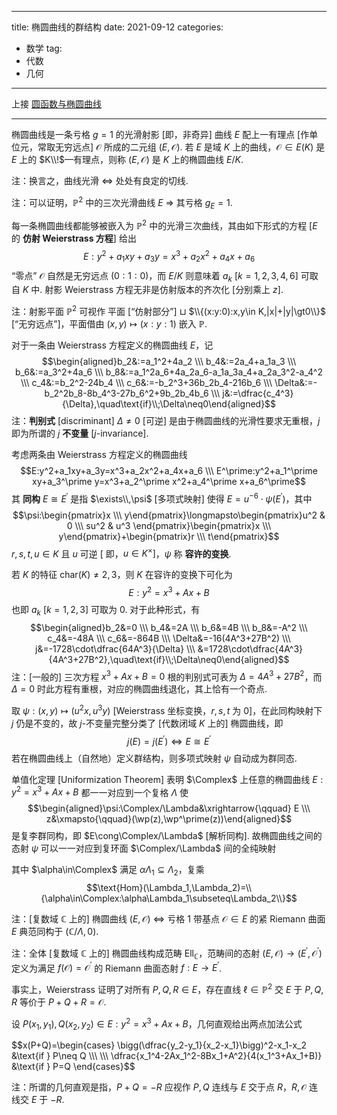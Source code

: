 
---
title: 椭圆曲线的群结构
date: 2021-09-12
categories:
  - 数学
tag:
  - 代数
  - 几何
---

<script src="../lib/loader.js"></script>
<script>
const path = "/assets/images/group-law";
const suffix = "svg";
function displayGraph(id, width, height) {
  const 𝓞 = `${path}-${id}.${suffix}`;
  document.write((height != null || height != undefined) ? 
    "<div style='margin:0 auto;'>" + loadFile(𝓞).replace("viewBox", "width=" + width + " height=" + height + " viewBox") + "</div>": 
    "<div style='margin:0 auto;'>" + loadFile(𝓞).replace("viewBox", "width=" + width +  " viewBox") + "</div>");
}
</script>

上接 [圆函数与椭圆曲线](/2021/08-22-elliptic-curve.html)

---

椭圆曲线是一条亏格 $g=1$ 的光滑射影 $[$即，非奇异$]$ 曲线 $E$ 配上一有理点 $[$作单位元，常取无穷远点$]$ $\mathcal{O}$ 所成的二元组 $(E,\mathcal{O})$. 若 $E$ 是域 $K$ 上的曲线，$\mathcal{O}\in E(K)$ 是 $E$ 上的 $K\\!$—有理点，则称 $(E,\mathcal{O})$ 是 $K$ 上的椭圆曲线 $E/K$. 

注：换言之，曲线光滑 $\iff$ 处处有良定的切线.

注：可以证明，$\mathbb{P}^2$ 中的三次光滑曲线 $E$ $\Longrightarrow$ 其亏格 $g_E=1$.

每一条椭圆曲线都能够被嵌入为 $\mathbb{P}^2$ 中的光滑三次曲线，其由如下形式的方程 $[E$ 的 **仿射 Weierstrass 方程**$]$ 给出
$$E:y^2+a_1xy+a_3y=x^3+a_2x^2+a_4x+a_6$$ “零点” $\mathcal{O}$ 自然是无穷远点 $(0:1:0)$，而 $E/K$ 则意味着 $a_k$ $[k=1,2,3,4,6]$ 可取自 $K$ 中. 射影 Weierstrass 方程无非是仿射版本的齐次化 $[$分别乘上 $z]$.

注：射影平面 $\mathbb{P}^2$ 可视作 平面 $[$“仿射部分”$]$ $\sqcup$ $\\{(x:y:0):x,y\in K,|x|+|y|\gt0\\}$ $[$“无穷远点”$]$，平面借由 $(x,y)\longmapsto(x:y:1)$ 嵌入 $\mathbb{P}$.

对于一条由 Weierstrass 方程定义的椭圆曲线 $E$，记 
$$\begin{aligned}b_2&:=a_1^2+4a_2 \\\ b_4&:=2a_4+a_1a_3 \\\ b_6&:=a_3^2+4a_6 \\\ b_8&:=a_1^2a_6+4a_2a_6-a_1a_3a_4+a_2a_3^2-a_4^2 \\\ c_4&:=b_2^2-24b_4 \\\ c_6&:=-b_2^3+36b_2b_4-216b_6 \\\ \Delta&:=-b_2^2b_8-8b_4^3-27b_6^2+9b_2b_4b_6 \\\ j&:=\dfrac{c_4^3}{\Delta},\quad\text{if}\\;\Delta\neq0\end{aligned}$$ 
注：**判别式** $[$discriminant$]$ $\Delta\neq0$ $[$可逆$]$ 是由于椭圆曲线的光滑性要求无重根，$j$ 即为所谓的 $j$ **不变量** $[j$-invariance$]$.

考虑两条由 Weierstrass 方程定义的椭圆曲线
$$E:y^2+a_1xy+a_3y=x^3+a_2x^2+a_4x+a_6 \\\ E^\prime:y^2+a_1^\prime xy+a_3^\prime y=x^3+a_2^\prime x^2+a_4^\prime x+a_6^\prime$$ 其 **同构** $E\cong E^\prime$ 是指 $\exists\\,\psi$ $[$多项式映射$]$ 使得 $E=u^{-6}\cdot\psi(E^\prime)$，其中
$$\psi:\begin{pmatrix}x \\\ y\end{pmatrix}\longmapsto\begin{pmatrix}u^2 & 0 \\\ su^2 & u^3 \end{pmatrix}\begin{pmatrix}x \\\ y\end{pmatrix}+\begin{pmatrix}r \\\ t\end{pmatrix}$$ $r,s,t,u\in K$ 且 $u$ 可逆 $[$ 即，$u\in K^\times]$，$\psi$ 称 **容许的变换**.

若 $K$ 的特征 $\text{char}(K)\neq2,3$，则 $K$ 在容许的变换下可化为
$$E:y^2=x^3+Ax+B$$ 也即 $a_k$ $[k=1,2,3]$ 可取为 $0$. 对于此种形式，有
$$\begin{aligned}b_2&=0 \\\ b_4&=2A \\\ b_6&=4B \\\ b_8&=-A^2 \\\ c_4&=-48A \\\ c_6&=-864B \\\ \Delta&=-16(4A^3+27B^2) \\\ j&=-1728\cdot\dfrac{64A^3}{\Delta} \\\ &=1728\cdot\dfrac{4A^3}{4A^3+27B^2},\quad\text{if}\\;\Delta\neq0\end{aligned}$$
注：$[$一般的$]$ 三次方程 $x^3+Ax+B=0$ 根的判别式可表为 $\Delta=4A^3+27B^2$，而 $\Delta=0$ 时此方程有重根，对应的椭圆曲线退化，其上恰有一个奇点.

取 $\psi:(x,y)\longmapsto(u^2x,u^3y)$ $[$Weierstrass 坐标变换，$r,s,t$ 为 $0]$，在此同构映射下 $j$ 仍是不变的，故 $j$-不变量完整分类了 $[$代数闭域 $K$ 上的$]$ 椭圆曲线，即 $$j(E)=j({E^\prime})\iff E\cong E^\prime$$
若在椭圆曲线上（自然地）定义群结构，则多项式映射 $\psi$ 自动成为群同态.

单值化定理 $[$Uniformization Theorem$]$ 表明 $\Complex$ 上任意的椭圆曲线 $E:y^2=x^3+Ax+B$ 都一一对应到一个复格 $\Lambda$ 使
$$\begin{aligned}\psi:\Complex/\Lambda&\xrightarrow{\qquad} E \\\ z&\xmapsto{\qquad}(\wp(z),\wp^\prime(z))\end{aligned}$$ 是复李群同构，即 $E\cong\Complex/\Lambda$ $[$解析同构$]$. 故椭圆曲线之间的态射 $\psi$ 可以一一对应到复环面 $\Complex/\Lambda$ 间的全纯映射
<script> displayGraph(1, "22ex") </script>
其中 $\alpha\in\Complex$ 满足 $\alpha\Lambda_1\subseteq\Lambda_2$，复乘 $$\text{Hom}(\Lambda_1,\Lambda_2)=\\{\alpha\in\Complex:\alpha\Lambda_1\subseteq\Lambda_2\\}$$

注：$[$复数域 $\mathbb{C}$ 上的$]$ 椭圆曲线 $(E,\mathcal{O})$ $\iff$ 亏格 $1$ 带基点 $\mathcal{O}\in E$ 的紧 Riemann 曲面 $E$ 典范同构于 $(\mathbb{C}/\Lambda,0)$. 

注：全体 $[$复数域 $\mathbb{C}$ 上的$]$ 椭圆曲线构成范畴 $\mathsf{Ell}_\mathbb{C}$，范畴间的态射 $(E,\mathcal{O})\longrightarrow(E^\prime,\mathcal{O}^\prime)$ 定义为满足 $f(\mathcal{O})=\mathcal{O}^\prime$ 的 Riemann 曲面态射 $f:E\longrightarrow E^\prime$.

事实上，Weierstrass 证明了对所有 $P,Q,R\in E$，存在直线 $\ell\in\mathbb{P}^2$ 交 $E$ 于 $P,Q,R$ 等价于 $P+Q+R=\mathcal{O}$.

设 $P(x_1,y_1),Q(x_2,y_2)\in E:y^2=x^3+Ax+B$，几何直观给出两点加法公式 
<div class="scroll">
$$x(P+Q)=\begin{cases} \bigg(\dfrac{y_2-y_1}{x_2-x_1}\bigg)^2-x_1-x_2 &\text{if } P\neq Q \\\ \\\ \dfrac{x_1^4-2Ax_1^2-8Bx_1+A^2}{4(x_1^3+Ax_1+B)} &\text{if } P=Q \end{cases}$$
</div>

注：所谓的几何直观是指，$P+Q=-R$ 应视作 $P,Q$ 连线与 $E$ 交于点 $R$，$R,\mathcal{O}$ 连线交 $E$ 于 $-R$.





